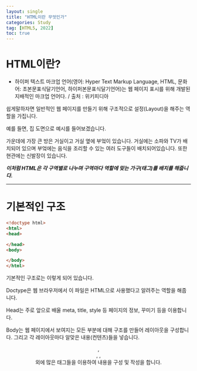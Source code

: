 ```yaml
---
layout: single
title: "HTML이란 무엇인가"
categories: Study
tag: [HTML5, 2022]
toc: true
---
```



# HTML이란?
- 하이퍼 텍스트 마크업 언어(영어: Hyper Text Markup Language, HTML, 문화어: 초본문표식달기언어, 하이퍼본문표식달기언어)는 웹 페이지 표시를 위해 개발된 지배적인 마크업 언어다. / 출처 : 위키피디아

 쉽게말하자면 일반적인 웹 페이지를 만들기 위해 구조적으로 설정(Layout)을 해주는 역할을 가집니다. 


예를 들면, 집 도면으로 예시를 들어보겠습니다.


가운데에 가장 큰 방은 거실이고 거실 옆에 부엌이 있습니다. 거실에는 소파와 TV가 배치되어 있으며 부엌에는 음식을 조리할 수 있는 여러 도구들이 배치되어있습니다. 또한 현관에는 신발장이 있습니다. 

***이처럼 HTML은 각 구역별로 나누며 구역마다 역할에 맞는 가구(태그)를 배치를 해줍니다.***

---

# 기본적인 구조
```html
<!doctype html>
<html>
<head>

</head>
<body>

</body>
</html>
```

기본적인 구조로는 이렇게 되어 있습니다.

Doctype은 웹 브라우저에서 이 파일은 HTML으로 사용했다고 알려주는 역할을 해줍니다. 

Head는 주로 앞으로 배울 meta, title, style 등 페이지의 정보, 꾸미기 등을 이용합니다.

Body는 웹 페이지에서 보여지는 모든 부분에 대해 구조를 만들어 레이아웃을 구성합니다. 그리고 각 레이아웃마다 알맞은 내용(컨텐츠)들을 넣습니다. <header>, <footer>, <img>, <div> 외에 많은 태그들을 이용하여 내용을 구성 및 작성을 합니다.



